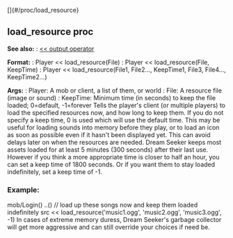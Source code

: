 []{#/proc/load_resource}
## load_resource proc
**See also:**
:   [\<\< output operator](#/operator/%3c%3c/output)
<!-- -->
**Format:**
:   Player \<\< load_resource(File)
:   Player \<\< load_resource(File, KeepTime)
:   Player \<\< load_resource(File1, File2\..., KeepTime1, File3,
    File4\..., KeepTime2\...)
<!-- -->
**Args:**
:   Player: A mob or client, a list of them, or world
:   File: A resource file (image or sound)
:   KeepTime: Minimum time (in seconds) to keep the file loaded;
    0=default, -1=forever
Tells the player\'s client (or multiple players) to load the specified
resources now, and how long to keep them. If you do not specify a keep
time, 0 is used which will use the default time.
This may be useful for loading sounds into memory before they play, or
to load an icon as soon as possible even if it hasn\'t been displayed
yet. This can avoid delays later on when the resources are needed.
Dream Seeker keeps most assets loaded for at least 5 minutes (300
seconds) after their last use. However if you think a more appropriate
time is closer to half an hour, you can set a keep time of 1800 seconds.
Or if you want them to stay loaded indefinitely, set a keep time of -1.
### Example:
mob/Login() ..() // load up these songs now and keep them loaded
indefinitely src \<\< load_resource(\'music1.ogg\', \'music2.ogg\',
\'music3.ogg\', -1)
In cases of extreme memory duress, Dream Seeker\'s garbage collector
will get more aggressive and can still override your choices if need be.